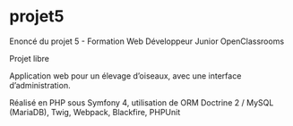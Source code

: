 # projet5


Enoncé du projet 5 - Formation Web Développeur Junior OpenClassrooms

Projet libre

Application web pour un élevage d’oiseaux, avec une interface d’administration.

Réalisé en PHP sous Symfony 4, utilisation de ORM Doctrine 2 / MySQL (MariaDB), Twig,
Webpack, Blackfire, PHPUnit
